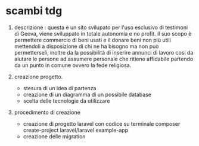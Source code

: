 # scambi tdg
 
1. descrizione : questa è un sito svilupato per l'uso esclusivo di testimoni di Geova, viene sviluppato in totale autonomia e no profit.
il suo scopo è permettere commercio di beni usati e il donare beni non più utili mettendoli a disposizione di chi ne ha bisogno ma non può permetterseli, inoltre da la possibilità di inserire annunci di lavoro cosi da aiutare le persone ad assumere personale che ritiene affidabile partendo da un punto in comune ovvero la fede religiosa.

1. creazione progetto.
    - stesura di un idea di partenza
    - creazione di un diagramma di un possibile database
    - scelta delle tecnologie da utilizzare

1. procedimento di creazione
    - creazione di progetto laravel con codice su terminale composer create-project laravel/laravel example-app
    - creazione delle migration